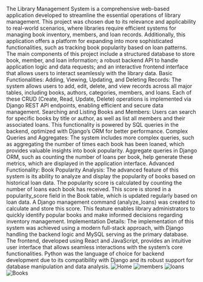 The Library Management System is a comprehensive web-based application developed to streamline the essential operations of library management. This project was chosen due to its relevance and applicability to real-world scenarios, where libraries require efficient systems for managing book inventory, members, and loan records. Additionally, this application offers a platform for expanding into more sophisticated functionalities, such as tracking book popularity based on loan patterns. The main components of this project include a structured database to store book, member, and loan information; a robust backend API to handle application logic and data requests; and an interactive frontend interface that allows users to interact seamlessly with the library data.
Basic Functionalities:
Adding, Viewing, Updating, and Deleting Records: The system allows users to add, edit, delete, and view records across all major tables, including books, authors, categories, members, and loans. Each of these CRUD (Create, Read, Update, Delete) operations is implemented via Django REST API endpoints, enabling efficient and secure data management.
Searching and Listing Books and Members: Users can search for specific books by title or author, as well as list all members and their associated loans. This functionality is powered by SQL queries in the backend, optimized with Django’s ORM for better performance.
Complex Queries and Aggregates: The system includes more complex queries, such as aggregating the number of times each book has been loaned, which provides valuable insights into book popularity. Aggregate queries in Django ORM, such as counting the number of loans per book, help generate these metrics, which are displayed in the application interface.
Advanced Functionality:
Book Popularity Analysis: The advanced feature of this system is its ability to analyze and display the popularity of books based on historical loan data. The popularity score is calculated by counting the number of loans each book has received. This score is stored in a popularity_score field in the Book table, which is updated regularly based on loan data. A Django management command (analyze_loans) was created to calculate and store this score. This feature enables library administrators to quickly identify popular books and make informed decisions regarding inventory management.
Implementation Details:
The implementation of this system was achieved using a modern full-stack approach, with Django handling the backend logic and MySQL serving as the primary database. The frontend, developed using React and JavaScript, provides an intuitive user interface that allows seamless interactions with the system’s core functionalities. Python was the language of choice for backend development due to its compatibility with Django and its robust support for database manipulation and data analysis.
![Home](https://github.com/user-attachments/assets/282deb70-53c6-4d87-8e75-a7570044dc4e)
![members](https://github.com/user-attachments/assets/59d8941d-ea70-4dce-9ce3-8ec89b3d1100)
![loans](https://github.com/user-attachments/assets/9430504d-cf51-449b-88a3-7808fc167631)
![Books](https://github.com/user-attachments/assets/526b41c9-06e2-4697-be77-299bcbf01a7b)
